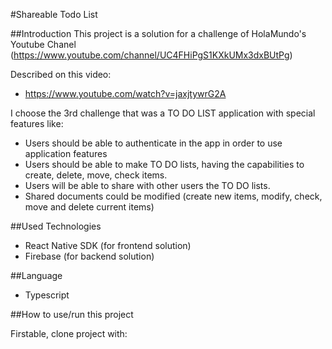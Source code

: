 #Shareable Todo List

##Introduction
This project is a solution for a challenge of HolaMundo's Youtube Chanel (https://www.youtube.com/channel/UC4FHiPgS1KXkUMx3dxBUtPg)

Described on this video:
* https://www.youtube.com/watch?v=jaxjtywrG2A

I choose the 3rd challenge that was a TO DO LIST application with special features like:
* Users should be able to authenticate in the app in order to use application features
* Users should be able to make TO DO lists, having the capabilities to create, delete, move, check items.
* Users will be able to share with other users the TO DO lists.
* Shared documents could be modified (create new items, modify, check, move and delete current items)

##Used Technologies
* React Native SDK (for frontend solution)
* Firebase (for backend solution)

##Language
* Typescript

##How to use/run this project

Firstable, clone project with:
